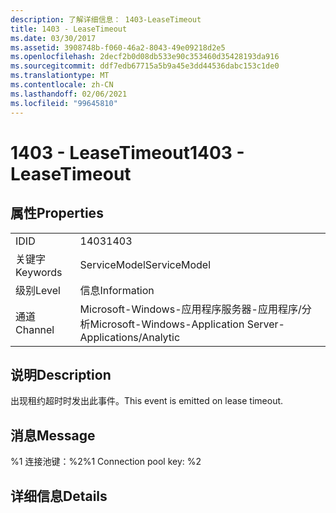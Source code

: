 ```yaml
---
description: 了解详细信息： 1403-LeaseTimeout
title: 1403 - LeaseTimeout
ms.date: 03/30/2017
ms.assetid: 3908748b-f060-46a2-8043-49e09218d2e5
ms.openlocfilehash: 2decf2b0d08db533e90c353460d35428193da916
ms.sourcegitcommit: ddf7edb67715a5b9a45e3dd44536dabc153c1de0
ms.translationtype: MT
ms.contentlocale: zh-CN
ms.lasthandoff: 02/06/2021
ms.locfileid: "99645810"
---
```

# <a name="1403---leasetimeout"></a><span data-ttu-id="c486e-103">1403 - LeaseTimeout</span><span class="sxs-lookup"><span data-stu-id="c486e-103">1403 - LeaseTimeout</span></span>

## <a name="properties"></a><span data-ttu-id="c486e-104">属性</span><span class="sxs-lookup"><span data-stu-id="c486e-104">Properties</span></span>  
  
|||  
|-|-|  
|<span data-ttu-id="c486e-105">ID</span><span class="sxs-lookup"><span data-stu-id="c486e-105">ID</span></span>|<span data-ttu-id="c486e-106">1403</span><span class="sxs-lookup"><span data-stu-id="c486e-106">1403</span></span>|  
|<span data-ttu-id="c486e-107">关键字</span><span class="sxs-lookup"><span data-stu-id="c486e-107">Keywords</span></span>|<span data-ttu-id="c486e-108">ServiceModel</span><span class="sxs-lookup"><span data-stu-id="c486e-108">ServiceModel</span></span>|  
|<span data-ttu-id="c486e-109">级别</span><span class="sxs-lookup"><span data-stu-id="c486e-109">Level</span></span>|<span data-ttu-id="c486e-110">信息</span><span class="sxs-lookup"><span data-stu-id="c486e-110">Information</span></span>|  
|<span data-ttu-id="c486e-111">通道</span><span class="sxs-lookup"><span data-stu-id="c486e-111">Channel</span></span>|<span data-ttu-id="c486e-112">Microsoft-Windows-应用程序服务器-应用程序/分析</span><span class="sxs-lookup"><span data-stu-id="c486e-112">Microsoft-Windows-Application Server-Applications/Analytic</span></span>|  
  
## <a name="description"></a><span data-ttu-id="c486e-113">说明</span><span class="sxs-lookup"><span data-stu-id="c486e-113">Description</span></span>  

 <span data-ttu-id="c486e-114">出现租约超时时发出此事件。</span><span class="sxs-lookup"><span data-stu-id="c486e-114">This event is emitted on lease timeout.</span></span>  
  
## <a name="message"></a><span data-ttu-id="c486e-115">消息</span><span class="sxs-lookup"><span data-stu-id="c486e-115">Message</span></span>  

 <span data-ttu-id="c486e-116">%1 连接池键：%2</span><span class="sxs-lookup"><span data-stu-id="c486e-116">%1 Connection pool key: %2</span></span>  
  
## <a name="details"></a><span data-ttu-id="c486e-117">详细信息</span><span class="sxs-lookup"><span data-stu-id="c486e-117">Details</span></span>
